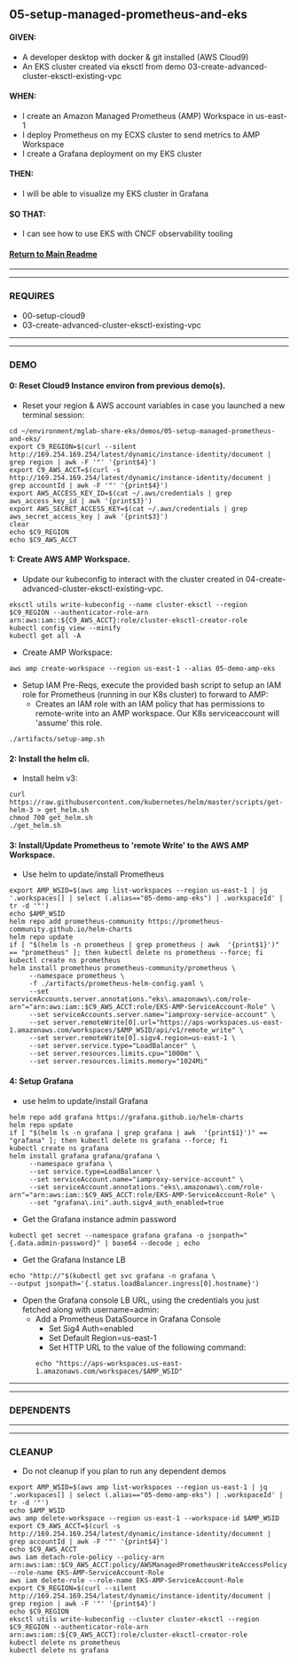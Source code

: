 ## 05-setup-managed-prometheus-and-eks
#### GIVEN:
  - A developer desktop with docker & git installed (AWS Cloud9)
  - An EKS cluster created via eksctl from demo 03-create-advanced-cluster-eksctl-existing-vpc

#### WHEN:
  - I create an Amazon Managed Prometheus (AMP) Workspace in us-east-1
  - I deploy Prometheus on my ECXS cluster to send metrics to AMP Workspace
  - I create a Grafana deployment on my EKS cluster

#### THEN:
  - I will be able to visualize my EKS cluster in Grafana

#### SO THAT:
  - I can see how to use EKS with CNCF observability tooling

#### [Return to Main Readme](https://github.com/virtmerlin/mglab-share-eks#demos)

---------------------------------------------------------------
---------------------------------------------------------------
### REQUIRES
- 00-setup-cloud9
- 03-create-advanced-cluster-eksctl-existing-vpc

---------------------------------------------------------------
---------------------------------------------------------------
### DEMO

#### 0: Reset Cloud9 Instance environ from previous demo(s).
- Reset your region & AWS account variables in case you launched a new terminal session:
```
cd ~/environment/mglab-share-eks/demos/05-setup-managed-prometheus-and-eks/
export C9_REGION=$(curl --silent http://169.254.169.254/latest/dynamic/instance-identity/document |  grep region | awk -F '"' '{print$4}')
export C9_AWS_ACCT=$(curl -s http://169.254.169.254/latest/dynamic/instance-identity/document | grep accountId | awk -F '"' '{print$4}')
export AWS_ACCESS_KEY_ID=$(cat ~/.aws/credentials | grep aws_access_key_id | awk '{print$3}')
export AWS_SECRET_ACCESS_KEY=$(cat ~/.aws/credentials | grep aws_secret_access_key | awk '{print$3}')
clear
echo $C9_REGION
echo $C9_AWS_ACCT
```

#### 1: Create AWS AMP Workspace.
- Update our kubeconfig to interact with the cluster created in 04-create-advanced-cluster-eksctl-existing-vpc.
```
eksctl utils write-kubeconfig --name cluster-eksctl --region $C9_REGION --authenticator-role-arn arn:aws:iam::${C9_AWS_ACCT}:role/cluster-eksctl-creator-role
kubectl config view --minify
kubectl get all -A
```
- Create AMP Workspace:
```
aws amp create-workspace --region us-east-1 --alias 05-demo-amp-eks
```
- Setup IAM Pre-Reqs, execute the provided bash script to setup an IAM role for Prometheus (running in our K8s cluster) to forward to AMP:
  - Creates an IAM role with an IAM policy that has permissions to remote-write into an AMP workspace.  Our K8s serviceaccount will 'assume' this role.
```
./artifacts/setup-amp.sh
```

#### 2: Install the helm cli.
- Install helm v3:
```
curl https://raw.githubusercontent.com/kubernetes/helm/master/scripts/get-helm-3 > get_helm.sh
chmod 700 get_helm.sh
./get_helm.sh
```

#### 3: Install/Update Prometheus to 'remote Write' to the AWS AMP Workspace.
- Use helm to update/install Prometheus
```
export AMP_WSID=$(aws amp list-workspaces --region us-east-1 | jq '.workspaces[] | select (.alias=="05-demo-amp-eks") | .workspaceId' | tr -d '"')
echo $AMP_WSID
helm repo add prometheus-community https://prometheus-community.github.io/helm-charts
helm repo update
if [ "$(helm ls -n prometheus | grep prometheus | awk  '{print$1}')" == "prometheus" ]; then kubectl delete ns prometheus --force; fi
kubectl create ns prometheus
helm install prometheus prometheus-community/prometheus \
     --namespace prometheus \
     -f ./artifacts/prometheus-helm-config.yaml \
     --set serviceAccounts.server.annotations."eks\.amazonaws\.com/role-arn"="arn:aws:iam::$C9_AWS_ACCT:role/EKS-AMP-ServiceAccount-Role" \
     --set serviceAccounts.server.name="iamproxy-service-account" \
     --set server.remoteWrite[0].url="https://aps-workspaces.us-east-1.amazonaws.com/workspaces/$AMP_WSID/api/v1/remote_write" \
     --set server.remoteWrite[0].sigv4.region=us-east-1 \
     --set server.service.type="LoadBalancer" \
     --set server.resources.limits.cpu="1000m" \
     --set server.resources.limits.memory="1024Mi"
```

#### 4: Setup Grafana
- use helm to update/install Grafana
```
helm repo add grafana https://grafana.github.io/helm-charts
helm repo update
if [ "$(helm ls -n grafana | grep grafana | awk  '{print$1}')" == "grafana" ]; then kubectl delete ns grafana --force; fi
kubectl create ns grafana
helm install grafana grafana/grafana \
     --namespace grafana \
     --set service.type=LoadBalancer \
     --set serviceAccount.name="iamproxy-service-account" \
     --set serviceAccount.annotations."eks\.amazonaws\.com/role-arn"="arn:aws:iam::$C9_AWS_ACCT:role/EKS-AMP-ServiceAccount-Role" \
     --set "grafana\.ini".auth.sigv4_auth_enabled=true
```
- Get the Grafana instance admin password
```
kubectl get secret --namespace grafana grafana -o jsonpath="{.data.admin-password}" | base64 --decode ; echo
```
- Get the Grafana Instance LB
```
echo "http://"$(kubectl get svc grafana -n grafana \
--output jsonpath='{.status.loadBalancer.ingress[0].hostname}')
```
- Open the Grafana console LB URL, using the credentials you just fetched along with username=admin:
  - Add a Prometheus DataSource in Grafana Console
    - Set Sig4 Auth=enabled
    - Set Default Region=us-east-1
    - Set HTTP URL to the value of the following command:
    ```
    echo "https://aps-workspaces.us-east-1.amazonaws.com/workspaces/$AMP_WSID"
    ```
---------------------------------------------------------------
---------------------------------------------------------------
### DEPENDENTS

---------------------------------------------------------------
---------------------------------------------------------------
### CLEANUP
- Do not cleanup if you plan to run any dependent demos
```
export AMP_WSID=$(aws amp list-workspaces --region us-east-1 | jq '.workspaces[] | select (.alias=="05-demo-amp-eks") | .workspaceId' | tr -d '"')
echo $AMP_WSID
aws amp delete-workspace --region us-east-1 --workspace-id $AMP_WSID
export C9_AWS_ACCT=$(curl -s http://169.254.169.254/latest/dynamic/instance-identity/document | grep accountId | awk -F '"' '{print$4}')
echo $C9_AWS_ACCT
aws iam detach-role-policy --policy-arn arn:aws:iam::$C9_AWS_ACCT:policy/AWSManagedPrometheusWriteAccessPolicy --role-name EKS-AMP-ServiceAccount-Role
aws iam delete-role --role-name EKS-AMP-ServiceAccount-Role
export C9_REGION=$(curl --silent http://169.254.169.254/latest/dynamic/instance-identity/document |  grep region | awk -F '"' '{print$4}')
echo $C9_REGION
eksctl utils write-kubeconfig --cluster cluster-eksctl --region $C9_REGION --authenticator-role-arn arn:aws:iam::${C9_AWS_ACCT}:role/cluster-eksctl-creator-role
kubectl delete ns prometheus
kubectl delete ns grafana
```
